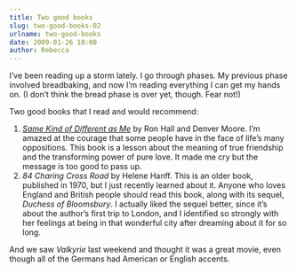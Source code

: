 ```yaml
---
title: Two good books
slug: two-good-books-02
urlname: two-good-books
date: 2009-01-26 10:00
author: Rebecca
---
```

I&#x02bc;ve been reading up a storm lately. I go through phases. My previous
phase involved breadbaking, and now I&#x02bc;m reading everything I can get my
hands on. (I don&#x02bc;t think the bread phase is over yet, though. Fear not!)

Two good books that I read and would recommend:

1. [_Same Kind of Different as Me_][a] by Ron Hall and Denver Moore. I&#x02bc;m
   amazed at the courage that some people have in the face of life&#x02bc;s many
   oppositions. This book is a lesson about the meaning of true friendship and
   the transforming power of pure love. It made me cry but the message is too
   good to pass up.
2. _84 Charing Cross Road_ by Helene Hanff. This is an older book, published in
   1970, but I just recently learned about it. Anyone who loves England and
   British people should read this book, along with its sequel, _Duchess of
   Bloomsbury_. I actually liked the sequel better, since it&#x02bc;s about the
   author&#x02bc;s first trip to London, and I identified so strongly with her
   feelings at being in that wonderful city after dreaming about it for so long.

And we saw _Valkyrie_ last weekend and thought it was a great movie, even though
all of the Germans had American or English accents.

[a]: https://www.samekindofdifferentasme.com/
